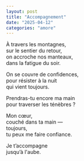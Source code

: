 ```yaml
---
layout: post
title: "Accompagnement"
date: "2025-04-12"
categories: "amore"
---
```


À travers les montagnes,  
sur le sentier du retour,  
on accroche nos manteaux,  
dans la fatigue du soir.  

On se couvre de confidences,  
pour résister à la nuit  
qui vient toujours.  

Prendras-tu encore ma main  
pour traverser les ténèbres ?  

Mon cœur,  
couché dans ta main —  
toujours,  
tu peux me faire confiance.  

Je t’accompagne  
jusqu’à l'aube.  
